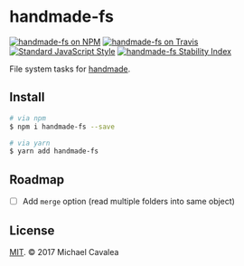 # handmade-fs

[![handmade-fs on NPM](https://img.shields.io/npm/v/handmade-fs.svg?style=flat-square)](https://www.npmjs.com/package/handmade-fs) [![handmade-fs on Travis](https://img.shields.io/travis/callmecavs/handmade-fs.svg?style=flat-square)](https://travis-ci.org/callmecavs/handmade-fs) [![Standard JavaScript Style](https://img.shields.io/badge/code_style-standard-brightgreen.svg?style=flat-square)](http://standardjs.com/) [![handmade-fs Stability Index](https://img.shields.io/badge/stability-experimental-orange.svg?style=flat-square)](https://nodejs.org/api/documentation.html#documentation_stability_index)

File system tasks for [handmade](https://github.com/callmecavs/handmade).

## Install

```sh
# via npm
$ npm i handmade-fs --save

# via yarn
$ yarn add handmade-fs
```

## Roadmap

- [ ] Add `merge` option (read multiple folders into same object)

## License

[MIT](https://opensource.org/licenses/MIT). © 2017 Michael Cavalea
